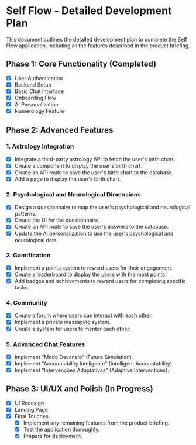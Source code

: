 # Self Flow - Detailed Development Plan

This document outlines the detailed development plan to complete the Self Flow application, including all the features described in the product briefing.

## Phase 1: Core Functionality (Completed)

- [x] User Authentication
- [x] Backend Setup
- [x] Basic Chat Interface
- [x] Onboarding Flow
- [x] AI Personalization
- [x] Numerology Feature

## Phase 2: Advanced Features

### 1. Astrology Integration
- [x] Integrate a third-party astrology API to fetch the user's birth chart.
- [x] Create a component to display the user's birth chart.
- [x] Create an API route to save the user's birth chart to the database.
- [x] Add a page to display the user's birth chart.

### 2. Psychological and Neurological Dimensions
- [x] Design a questionnaire to map the user's psychological and neurological patterns.
- [x] Create the UI for the questionnaire.
- [x] Create an API route to save the user's answers to the database.
- [x] Update the AI personalization to use the user's psychological and neurological data.

### 3. Gamification
- [x] Implement a points system to reward users for their engagement.
- [x] Create a leaderboard to display the users with the most points.
- [x] Add badges and achievements to reward users for completing specific tasks.

### 4. Community
- [x] Create a forum where users can interact with each other.
- [x] Implement a private messaging system.
- [x] Create a system for users to mentor each other.

### 5. Advanced Chat Features
- [x] Implement "Modo Devaneio" (Future Simulation).
- [x] Implement "Accountability Inteligente" (Intelligent Accountability).
- [x] Implement "Intervenções Adaptativas" (Adaptive Interventions).

## Phase 3: UI/UX and Polish (In Progress)

- [x] UI Redesign
- [x] Landing Page
- [x] Final Touches
  - [x] Implement any remaining features from the product briefing.
  - [x] Test the application thoroughly.
  - [x] Prepare for deployment.
